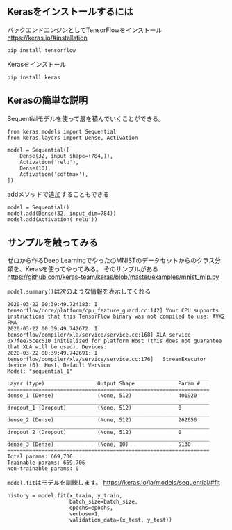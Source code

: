## Kerasをインストールするには

バックエンドエンジンとしてTensorFlowをインストール
https://keras.io/#installation
```
pip install tensorflow 
```

Kerasをインストール

```
pip install keras
```


## Kerasの簡単な説明

Sequentialモデルを使って層を積んでいくことができる。

```
from keras.models import Sequential
from keras.layers import Dense, Activation

model = Sequential([
    Dense(32, input_shape=(784,)),
    Activation('relu'),
    Dense(10),
    Activation('softmax'),
])
```

addメソッドで追加することもできる

```
model = Sequential()
model.add(Dense(32, input_dim=784))
model.add(Activation('relu'))
```

## サンプルを触ってみる

ゼロから作るDeep LearningでやったのMNISTのデータセットからのクラス分類を、Kerasを使ってやってみる。
そのサンプルがある
https://github.com/keras-team/keras/blob/master/examples/mnist_mlp.py


`model.summary()`は次のような情報を表示してくれる

```
2020-03-22 00:39:49.724183: I tensorflow/core/platform/cpu_feature_guard.cc:142] Your CPU supports instructions that this TensorFlow binary was not compiled to use: AVX2 FMA
2020-03-22 00:39:49.742672: I tensorflow/compiler/xla/service/service.cc:168] XLA service 0x7fee75cec610 initialized for platform Host (this does not guarantee that XLA will be used). Devices:
2020-03-22 00:39:49.742691: I tensorflow/compiler/xla/service/service.cc:176]   StreamExecutor device (0): Host, Default Version
Model: "sequential_1"
_________________________________________________________________
Layer (type)                 Output Shape              Param #   
=================================================================
dense_1 (Dense)              (None, 512)               401920    
_________________________________________________________________
dropout_1 (Dropout)          (None, 512)               0         
_________________________________________________________________
dense_2 (Dense)              (None, 512)               262656    
_________________________________________________________________
dropout_2 (Dropout)          (None, 512)               0         
_________________________________________________________________
dense_3 (Dense)              (None, 10)                5130      
=================================================================
Total params: 669,706
Trainable params: 669,706
Non-trainable params: 0
```

`model.fit`はモデルを訓練します。
https://keras.io/ja/models/sequential/#fit
```
history = model.fit(x_train, y_train,
                    batch_size=batch_size,
                    epochs=epochs,
                    verbose=1,
                    validation_data=(x_test, y_test))
```